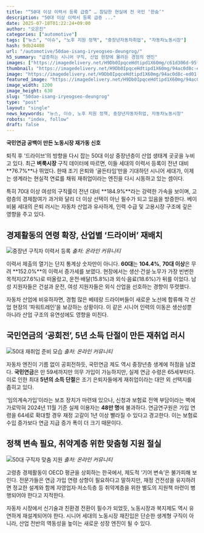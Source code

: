 ```yaml
---
title: "“50대 이상 이력서 등록 급증” … 참담한 현실에 전 국민 ‘한숨’"
description: "50대 이상 이력서 등록 급증 ..."
date: 2025-07-18T01:22:24+09:00
author: "오은진"
categories: ["automotive"]
tags: ["뉴스", "이슈", "노후 지원 정책", "중장년자동차취업", "자동차노동시장"]
hash: 9db24408
url: "/automotive/50dae-isang-iryeogseo-deungrog/"
h5_summary: "급증하는 시니어 구직, 산업 현장에 몰려든 경험의 엔진"
images: ["https://imagedelivery.net/H9Db0IpqceHdtipd1X60mg/c61d306d-95f4-40c7-ebdf-d3a6cadcfe00/public", "https://imagedelivery.net/H9Db0IpqceHdtipd1X60mg/a5cae289-e266-4da6-6a34-fd7fe4fdc400/public", "https://imagedelivery.net/H9Db0IpqceHdtipd1X60mg/94ac0d8c-ed01-4cbf-6688-ec26bc6a1500/public", "https://imagedelivery.net/H9Db0IpqceHdtipd1X60mg/b21fd2ad-e295-4a37-a981-83b108185100/public"]
thumbnail: "https://imagedelivery.net/H9Db0IpqceHdtipd1X60mg/94ac0d8c-ed01-4cbf-6688-ec26bc6a1500/public"
image: "https://imagedelivery.net/H9Db0IpqceHdtipd1X60mg/94ac0d8c-ed01-4cbf-6688-ec26bc6a1500/public"
featured_image: "https://imagedelivery.net/H9Db0IpqceHdtipd1X60mg/94ac0d8c-ed01-4cbf-6688-ec26bc6a1500/public"
image_width: 1200
image_height: 630
slug: "50dae-isang-iryeogseo-deungrog"
type: "post"
layout: "single"
news_keywords: "뉴스, 이슈, 노후 지원 정책, 중장년자동차취업, 자동차노동시장"
robots: "index, follow"
draft: false
---
```


**국민연금 공백이 만든 노동시장 재가동 신호**

퇴직 후 ‘드라이브’의 방향을 다시 잡는 50대 이상 중장년층이 산업 생태계 곳곳을 누비고 있다. 최근 **벼룩시장** 구직 데이터에 따르면, 이들 세대의 이력서 등록이 전년 대비 **76.7%**나 뛰었다. 한때 조기 은퇴와 ‘골든타임’만을 기대하던 시니어 세대가, 이제는 생계라는 현실적 연료를 채워 재취업이라는 엔진을 다시 시동하고 있는 셈이다.

특히 70대 이상 여성의 구직률이 전년 대비 **184.9%**라는 강력한 가속을 보이며, 고령층의 경제참여가 과거와 달리 더 이상 선택이 아닌 필수가 되고 있음을 방증한다. 베이비붐 세대의 은퇴 러시는 자동차 산업과 유사하게, 인력 수급 및 고용시장 구조에 깊은 영향을 주고 있다.  

## 경제활동의 연령 확장, 산업별 ‘드라이버’ 재배치

![중장년 구직자 이력서 등록](https://imagedelivery.net/H9Db0IpqceHdtipd1X60mg/a5cae289-e266-4da6-6a34-fd7fe4fdc400/public)
*출처: 온라인 커뮤니티*


이력서 제출의 열기는 단지 통계상 숫자만이 아니다. **60대**는 **104.4%**, **70대 이상**은 무려 **152.0%**의 이력서 증가세를 보였다. 현장에서는 생산·건설·노무가 가장 빈번한 목적지(27.6%)로 떠올랐고, 운전·배달(15.8%)과 외식·음료(18.6%)가 뒤를 이었다. 남성 지원자들은 건설과 운전, 여성 지원자들은 외식 산업을 선호하는 경향이 뚜렷했다.

자동차 산업에 비유하자면, 경험 많은 베테랑 드라이버들이 새로운 노선에 합류해 각 산업 현장의 ‘파워트레인’을 보강하는 상황이다. 이 같은 시니어 인력의 이동은 생산성뿐 아니라 산업 구조의 유연성에도 영향을 미친다.

## 국민연금의 ‘공회전’, 5년 소득 단절이 만든 재취업 러시

![50대 재취업 준비 모습](https://imagedelivery.net/H9Db0IpqceHdtipd1X60mg/b21fd2ad-e295-4a37-a981-83b108185100/public)
*출처: 온라인 커뮤니티*


자동차 엔진이 기름 없이 공회전하듯, 국민연금 제도 역시 중장년층 생계에 허점을 남겼다. **국민연금**은 만 59세까지만 의무 가입이 가능하지만, 실제 연금 수령은 65세부터다. 이로 인한 최대 **5년의 소득 단절**은 조기 은퇴자들에게 재취업이라는 대안 외 선택지를 좁히고 있다.

‘임의계속가입’이라는 보조 장치가 마련돼 있으나, 신청과 보험료 전액 부담이라는 벽에 가로막혀 2024년 11월 기준 실제 이용자는 **48만 명**에 불과하다. 연금연구원은 가입 연령을 64세로 확대할 경우 재정 고갈이 1년 이상 빨라질 수 있다고 경고한다. 이는 보험료 수입 증가보다 연금 지급 증가 폭이 더 크기 때문이다.

## 정책 변속 필요, 취약계층 위한 맞춤형 지원 절실

![50대 구직자 맞춤 지원](https://imagedelivery.net/H9Db0IpqceHdtipd1X60mg/c61d306d-95f4-40c7-ebdf-d3a6cadcfe00/public)
*출처: 온라인 커뮤니티*


고령층 경제활동이 OECD 평균을 상회하는 한국에서, 제도적 ‘기어 변속’은 불가피해 보인다. 전문가들은 연금 가입 연령 상향이 필요하다고 말하지만, 재정 건전성을 유지하려면 정교한 설계와 함께 자영업자·저소득층 등 취약계층을 위한 별도의 지원책 마련이 병행되어야 한다고 지적한다.

자동차 시장에서 신기술과 친환경 전환이 필수가 되었듯, 노동시장과 복지제도 역시 유연하게 재설계되어야 한다. 시니어 세대의 노동시장 재진입은 단순한 생계형 구직이 아니라, 산업 전반의 역동성을 높이는 새로운 성장 엔진이 될 수 있다.
